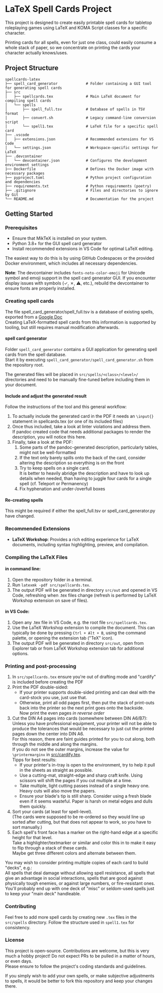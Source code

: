 # LaTeX Spell Cards Project

This project is designed to create easily printable spell cards for tabletop roleplaying games using LaTeX and KOMA Script classes for a specific character.  

Printing cards for all spells, even for just one class, could easily consume a whole stack of paper,
so we concentrate on printing the cards your character actually knows/uses.  

## Project Structure

```
spellcards-latex
├── spell_card_generator             # Folder containing a GUI tool for generating spell cards
├── src
│   ├── spellcards.tex               # Main LaTeX document for compiling spell cards
│   └── spells
│       ├── spell_full.tsv           # Database of spells in TSV format
│       ├── convert.sh               # Legacy command-line conversion script
│       └── spell1.tex               # LaTeX file for a specific spell card
├── .vscode
│   ├── extensions.json              # Recommended extensions for VS Code
│   └── settings.json                # Workspace-specific settings for LaTeX
├── .devcontainer
│   └── devcontainer.json            # Configures the development environment settings
├── Dockerfile                       # Defines the Docker image with necessary packages
├── pyproject.toml                   # Python project configuration and dependencies
├── requirements.txt                 # Python requirements (poetry)
├── .gitignore                       # Files and directories to ignore by Git
└── README.md                        # Documentation for the project
```

## Getting Started

### Prerequisites

- Ensure that MikTeX is installed on your system.
- Python 3.8+ for the GUI spell card generator
- Install recommended extensions in VS Code for optimal LaTeX editing.

The easiest way to do this is by using GitHub Codespaces or the provided Docker environment, which includes all necessary dependencies.

**Note**: The devcontainer includes `fonts-noto-color-emoji` for Unicode symbol and emoji support in the spell card generator GUI. If you encounter display issues with symbols (✓, ✗, ⚠, etc.), rebuild the devcontainer to ensure fonts are properly installed.

### Creating spell cards

The file spell_card_generator/spell_full.tsv is a database of existing spells, exported from a [Google Doc](https://docs.google.com/spreadsheets/d/1cuwb3QSvWDD7GG5McdvyyRBpqycYuKMRsXgyrvxvLFI/edit?usp=sharing)  
Creating LaTeX-formatted spell cards from this information is supported by tooling, but still requires manual modification afterwards.

#### spell card generator

Folder `spell_card_generator` contains a GUI application for generating spell cards from the spell database.  
Start it by executing `spell_card_generator/spell_card_generator.sh` from the repository root.

The generated files will be placed in `src/spells/<class>/<level>/` directories and need to be manually fine-tuned before including them in your document.

#### Include and adjust the generated result
Follow the instructions of the tool and this general workflow:  
1. To actually include the generated card in the PDF it needs an `\input{}` statement in spellcards.tex (or one of its included files)
1. Once thus included, take a look at linter violations and address them.  
   If pandoc created code that needs additional packages to render the description, you will notice this here.
1. Finally, take a look at the PDF:
   1. Some parts of the pandoc-generated description, particularly tables, might not be well-formatted
   1. If the text only barely spills onto the back of the card, consider altering the description so everything is on the front
   1. Try to keep spells on a single card.  
      It is better to heavily abridge the description and have to look up details when needed, than having to juggle four cards for a single spell (cf. Teleport or Permanency)
   1. Fix hyphenation and under-/overfull boxes

#### Re-creating spells
This might be required if either the spell_full.tsv or spell_card_generator.py have changed.  
<TODO>

### Recommended Extensions

- **LaTeX Workshop**: Provides a rich editing experience for LaTeX documents, including syntax highlighting, preview, and compilation.

### Compiling the LaTeX Files

#### in command line:
1. Open the repository folder in a terminal.
2. Run `latexmk -pdf src/spellcards.tex`.
3. The output PDF will be generated in directory `src/out` and opened in VS Code, refreshing when .tex files change (refresh is performed by LaTeX Workshop extension on save of files).

#### in VS Code:
1. Open any .tex file in VS Code, e.g. the root file `src/spellcards.tex`.
2. Use the LaTeX Workshop extension to compile the document. This can typically be done by pressing `Ctrl + Alt + B`, using the command palette, or opening the extension tab ("TeX" icon).
3. The output PDF will be generated in directory `src/out`, open from Explorer tab or from LaTeX Workshop extension tab for additional options.

### Printing and post-processing
1. In `src/spellcards.tex` ensure you're out of drafting mode and "cardify" is included before creating the PDF
1. Print the PDF double-sided:
   - If your printer supports double-sided printing and can deal with the card-stock you use, just use that.
   - Otherwise, print all odd pages first, then put the stack of print-outs back into the printer so the next print goes onto the backside.  
     Now print the even pages _in reverse order_
1. Cut the DIN A4 pages into cards (somewhere between DIN A6/B7):  
   Unless you have professional equipment, your printer will not be able to produce the tolerances
   that would be necessary to just cut the printed pages down the center into DIN A6.  
   For this reason, there are faint guides printed for you to cut along, both through the middle and along the margins.  
   If you do not see the outer margins, increase the value for `\printermarginx` in [src/cardify.tex](src/cardify.tex).  
   Tipps for best results:
   - If your printer's in-tray is open to the environment, try to help it pull in the sheets as straight as possible.
   - Use a cutting-mat, straight-edge and sharp craft knife. Using scissors will shift the pages if you cut multiple at a time.
   - Take multiple, light cutting passes instead of a single heavy one. Heavy cuts will also move the papers.
   - Ensure your blade's tip is still sharp. Consider using a fresh blade even if it seems wasteful. Paper is harsh on metal edges and dulls them quickly.
1. Sort your cards (at least for spell-level).  
   (The cards were supposed to be re-ordered so they would line up sorted after cutting, but that does not appear to work, so you have to sort manually.)
1. Each spell's front face has a marker on the right-hand edge at a specific height for that level.  
   Take a highlighter/textmarker or similar and color this in to make it easy to flip through a stack of these cards.  
   Maybe get three different colors and alternate between them.

You may wish to consider printing multiple copies of each card to build "decks", e.g.:  
All spells that deal damage without allowing spell resistance, all spells that give an advantage in social interactions, spells that are good against physically tough enemies, or against large numbers, or fire-resistant ones.  
You'll probably end up with one deck of "misc" or seldom-used spells just to keep your "main deck" handleable.

### Contributing

Feel free to add more spell cards by creating new `.tex` files in the `src/spells` directory. Follow the structure used in `spell1.tex` for consistency.

### License

This project is open-source. Contributions are welcome, but this is very much a hobby project! Do not expect PRs to be pulled in a matter of hours, or even days.  
Please ensure to follow the project's coding standards and guidelines.

If you simply wish to add your own spells, or make subjective adjustments to spells, it would be better to fork this repository and keep your changes there.
